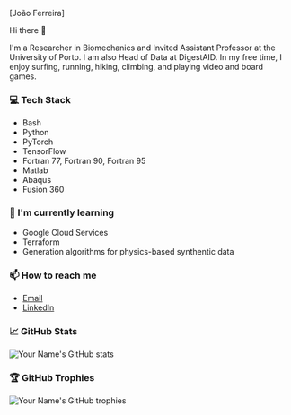 [João Ferreira]

Hi there 👋


I'm a Researcher in Biomechanics and Invited Assistant Professor at the University of Porto. I am also Head of Data at DigestAID. In my free time, I enjoy surfing, running, hiking, climbing, and playing video and board games.


### 💻 Tech Stack

- Bash
- Python
- PyTorch
- TensorFlow
- Fortran 77, Fortran 90, Fortran 95
- Matlab
- Abaqus
- Fusion 360


### 🌱 I'm currently learning

- Google Cloud Services
- Terraform
- Generation algorithms for physics-based synthentic data

### 📫 How to reach me

- [Email](mailto:jpsousaferreira@gmail.com)
- [LinkedIn](https://www.linkedin.com/in/jpsferreira/)



### 📈 GitHub Stats

![Your Name's GitHub stats](https://github-readme-stats.vercel.app/api?username=jpsferreira&show_icons=true&theme=radical)

### 🏆 GitHub Trophies

![Your Name's GitHub trophies](https://github-profile-trophy.vercel.app/?username=jpsferreira&theme=onedark)

